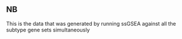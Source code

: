 ## NB
This is the data that was generated by running ssGSEA against all the subtype gene sets simultaneously